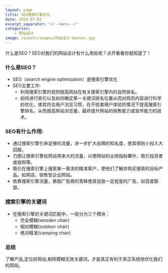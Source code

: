 ```yaml
---
layout: page
title: SEO搜索引擎优化
date: 2019-07-03
excerpt_separator: "<!--more-->"
categories:
    - 网站设计
image: /assets/images/网站设计-banner.jpg
---
```

什么是SEO？SEO对我们的网站设计有什么用处呢？点开看看你就知道了！
<!--more-->
### 什么是SEO？
* SEO（search engine optimization）是搜索引擎优化
* SEO主要工作:
  * 利用搜索引擎的规则提高网站在有关搜索引擎内的自然排名。
  * 如何进行索引以及如何确定某一关键词排名位置从而对网页内容进行科学的优化，使其符合用户浏览习惯，在不损害用户体验的情况下提高搜索引擎排名，从而提高网站浏览量，最终提升网站的销售能力或宣传能力的技术。

### SEO有什么作用:
* 通过搜索引擎引来足够的流量，进一步扩大品牌的知名度，使其得到小投入大回报。
* 力图让搜索引擎给网站带来大的流量，以使网站的业绩指标攀升，吸引投资者或收购等。
* 吸引在搜索引擎上搜索某一需求的精准客户，使他们了解并购买搜索的目标产品。如网店、销售型企业网站。
* 依靠搜索引擎流量，换取广告商的青睐使其投放一定程度的广告。如百度联盟。

### 搜索引擎的关键词
* 在搜索引擎的关键词匹配中，一般分为三个模块：
  * 完全模糊(wooden chair)
  * 相对模糊(outdoor chair)
  * 绝对精准(camping chair)

### 总结
了解产品,定位好网站,剔除模糊无效关键词，才是真正有利于真正系统地优化我们的网站。



